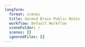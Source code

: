 ```yaml
---
longform:
  format: scenes
  title: Second Brain Public Notes
  workflow: Default Workflow
  sceneFolder: /
  scenes: []
  ignoredFiles: []
---
```

